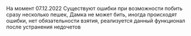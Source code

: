 На момент 07.12.2022 Существуют ошибки при возможности побить сразу несколько пешек, Дамка не может бить, иногда происходят ошибки, нет обязательности взятия, реализуется данный функционал после устранения недочетов